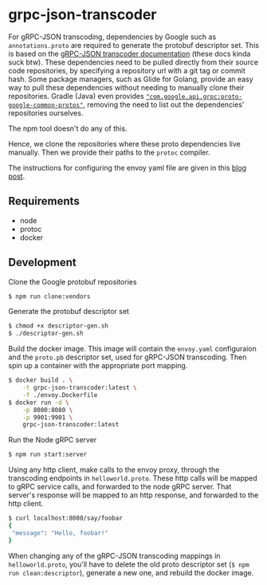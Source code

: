 # grpc-json-transcoder

For gRPC-JSON transcoding, dependencies by Google such as `annotations.proto` are required to generate the protobuf descriptor set. This is based on the [gRPC-JSON transcoder documentation](https://www.envoyproxy.io/docs/envoy/v1.9.0/configuration/http_filters/grpc_json_transcoder_filter) (these docs kinda suck btw). These dependencies need to be pulled directly from their source code repositories, by specifying a repository url with a git tag or commit hash. Some package managers, such as Glide for Golang, provide an easy way to pull these dependencies without needing to manually clone their repositories. Gradle (Java) even provides [`"com.google.api.grpc:proto-google-common-protos"`](https://mvnrepository.com/artifact/com.google.api.grpc/proto-google-common-protos), removing the need to list out the dependencies' repositories ourselves.

The npm tool doesn't do any of this.

Hence, we clone the repositories where these proto dependencies live manually. Then we provide their paths to the `protoc` compiler.

The instructions for configuring the envoy yaml file are given in this [blog post](https://blog.jdriven.com/2018/11/transcoding-grpc-to-http-json-using-envoy/).

## Requirements

- node
- protoc
- docker

## Development

Clone the Google protobuf repositories

```sh
$ npm run clone:vendors
```

Generate the protobuf descriptor set

```sh
$ chmod +x descriptor-gen.sh
$ ./descriptor-gen.sh
```

Build the docker image. This image will contain the `envoy.yaml` configuraion and the `proto.pb` descriptor set, used for gRPC-JSON transcoding. Then spin up a container with the appropriate port mapping.

```sh
$ docker build . \
    -t grpc-json-transcoder:latest \
    -f ./envoy.Dockerfile
$ docker run -d \
    -p 8080:8080 \
    -p 9901:9901 \
    grpc-json-transcoder:latest
```

Run the Node gRPC server

```sh
$ npm run start:server
```

Using any http client, make calls to the envoy proxy, through the transcoding endpoints in `helloworld.proto`. These http calls will be mapped to gRPC service calls, and forwarded to the node gRPC server. That server's response will be mapped to an http response, and forwarded to the http client.

```sh
$ curl localhost:8080/say/foobar
{
 "message": "Hello, foobar!"
}
```

When changing any of the gRPC-JSON transcoding mappings in `helloworld.proto`, you'll have to delete the old proto descriptor set (`$ npm run clean:descriptor`), generate a new one, and rebuild the docker image.
